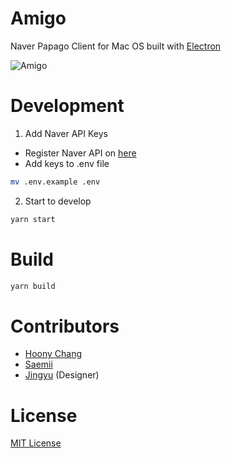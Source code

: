 # Amigo
Naver Papago Client for Mac OS built with [Electron](https://electronjs.org/)

![Amigo](https://raw.githubusercontent.com/ftto/amigo/gh-pages/screenshot.png)

# Development
1. Add Naver API Keys
- Register Naver API on [here](https://developers.naver.com/apps/#/register)
- Add keys to .env file
```bash
mv .env.example .env
```

2. Start to develop
```bash
yarn start
```

# Build
```bash
yarn build
```

# Contributors
- [Hoony Chang](https://github.com/the6thm0nth)
- [Saemii](https://github.com/amiru11)
- [Jingyu](https://www.behance.net/iamleejingyu) (Designer)

# License
[MIT License](LICENSE)
